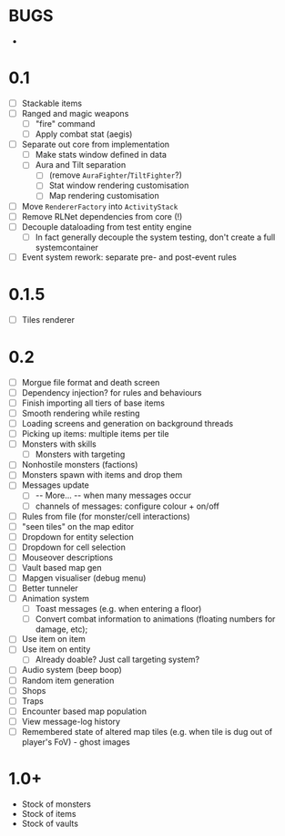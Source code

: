 # BUGS

- 

# 0.1

- [ ] Stackable items
- [ ] Ranged and magic weapons
  - [ ] "fire" command
  - [ ] Apply combat stat (aegis)
- [ ] Separate out core from implementation
  - [ ] Make stats window defined in data
  - [ ] Aura and Tilt separation 
    - [ ] (remove `AuraFighter`/`TiltFighter`?)
    - [ ] Stat window rendering customisation
    - [ ] Map rendering customisation
- [ ] Move `RendererFactory` into `ActivityStack`
- [ ] Remove RLNet dependencies from core (!)
- [ ] Decouple dataloading from test entity engine
  - [ ] In fact generally decouple the system testing, don't create a full systemcontainer
- [ ] Event system rework: separate pre- and post-event rules

# 0.1.5

- [ ] Tiles renderer

# 0.2

- [ ] Morgue file format and death screen
- [ ] Dependency injection? for rules and behaviours
- [ ] Finish importing all tiers of base items
- [ ] Smooth rendering while resting
- [ ] Loading screens and generation on background threads
- [ ] Picking up items: multiple items per tile
- [ ] Monsters with skills
  - [ ] Monsters with targeting
- [ ] Nonhostile monsters (factions)
- [ ] Monsters spawn with items and drop them
- [ ] Messages update
  - [ ] -- More... -- when many messages occur
  - [ ] channels of messages: configure colour + on/off
- [ ] Rules from file (for monster/cell interactions)
- [ ] "seen tiles" on the map editor
- [ ] Dropdown for entity selection
- [ ] Dropdown for cell selection
- [ ] Mouseover descriptions
- [ ] Vault based map gen
- [ ] Mapgen visualiser (debug menu)
- [ ] Better tunneler
- [ ] Animation system
  - [ ] Toast messages (e.g. when entering a floor)
  - [ ] Convert combat information to animations (floating numbers for damage, etc);
- [ ] Use item on item
- [ ] Use item on entity
  - [ ] Already doable? Just call targeting system?
- [ ] Audio system (beep boop)
- [ ] Random item generation
- [ ] Shops
- [ ] Traps
- [ ] Encounter based map population
- [ ] View message-log history
- [ ] Remembered state of altered map tiles (e.g. when tile is dug out of player's FoV) - ghost images

# 1.0+

- Stock of monsters
- Stock of items
- Stock of vaults